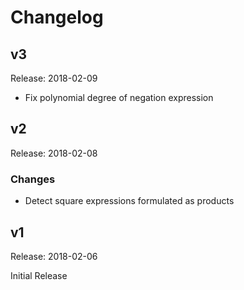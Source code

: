 # Changelog

## v3

Release: 2018-02-09

 * Fix polynomial degree of negation expression


## v2

Release: 2018-02-08

### Changes

 * Detect square expressions formulated as products


## v1

Release: 2018-02-06

Initial Release

